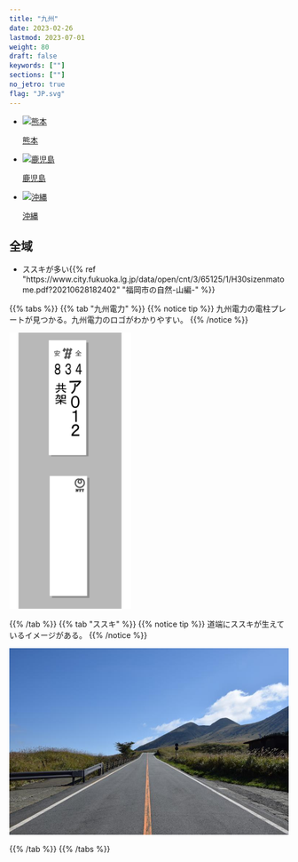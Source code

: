 ```yaml
---
title: "九州"
date: 2023-02-26
lastmod: 2023-07-01
weight: 80
draft: false
keywords: [""]
sections: [""]
no_jetro: true
flag: "JP.svg"
---
```


<ul class="flag-list-japan">
    <li data-nav-id="https://geopinning.space/rule/asia/japan/kyusyu/kumamoto/" title="熊本" class="">
        <p><a href="https://geopinning.space/rule/asia/japan/kyusyu/kumamoto/" class="flag-link">
            <img src="https://geopinning.space/flags/Kumamoto.svg" alt="熊本" class="flag-img-link" oncontextmenu="return false;"></a></p>
        <p><a href="https://geopinning.space/rule/asia/japan/kyusyu/kumamoto/" class="flag-link">熊本</a></p>
    </li>
    <li data-nav-id="https://geopinning.space/rule/asia/japan/kyusyu/kagoshima/" title="鹿児島" class="">
        <p><a href="https://geopinning.space/rule/asia/japan/kyusyu/kagoshima/" class="flag-link">
            <img src="https://geopinning.space/flags/Kagoshima.svg" alt="鹿児島" class="flag-img-link" oncontextmenu="return false;"></a></p>
        <p><a href="https://geopinning.space/rule/asia/japan/kyusyu/kagoshima/" class="flag-link">鹿児島</a></p>
    </li>
    <li data-nav-id="https://geopinning.space/rule/asia/japan/kyusyu/okinawa/" title="沖縄" class="">
        <p><a href="https://geopinning.space/rule/asia/japan/kyusyu/okinawa/" class="flag-link">
            <img src="https://geopinning.space/flags/OKINAWA.svg" alt="沖縄" class="flag-img-link" oncontextmenu="return false;"></a></p>
        <p><a href="https://geopinning.space/rule/asia/japan/kyusyu/okinawa/" class="flag-link">沖縄</a></p>
    </li>
</ul>

<div class="main-desciption country-description">
    <h2 class="section-title">全域</h2>
    <ul class="rule-list">
                <li><span class="quiz">ススキ</span>が多い{{% ref "https://www.city.fukuoka.lg.jp/data/open/cnt/3/65125/1/H30sizenmatome.pdf?20210628182402" "福岡市の自然-山編-" %}}</li>
    </ul>
</div>

{{% tabs %}}
{{% tab "九州電力" %}}
{{% notice tip %}}
九州電力の電柱プレートが見つかる。九州電力のロゴがわかりやすい。
{{% /notice %}}

<div class="googlemap-if">
<img src="../pole/pole-kyusyu.png" width="220px">
</div>

{{% /tab %}}
{{% tab "ススキ" %}}
{{% notice tip %}}
道端にススキが生えているイメージがある。
{{% /notice %}}

<div class="googlemap-if">
<img src="road_japan_kumamoto_method.jpg">
</div>

{{% /tab %}}
{{% /tabs %}}